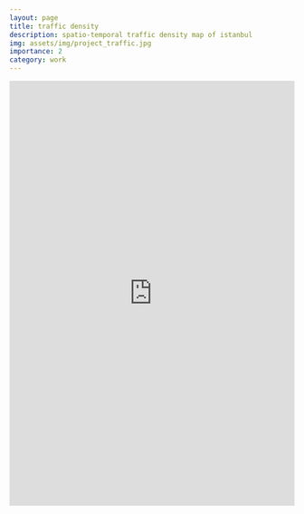 ```yaml
---
layout: page
title: traffic density
description: spatio-temporal traffic density map of istanbul
img: assets/img/project_traffic.jpg
importance: 2
category: work
---
```


<iframe width="100%" height="750" src="https://studio.foursquare.com/public/462775d9-d5fc-41a5-976d-e912fa06641d/embed" frameborder="0" allowfullscreen></iframe>
